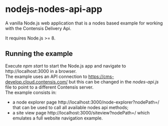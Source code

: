 # nodejs-nodes-api-app

A vanilla Node.js web application that is a nodes based example for working with the Contensis Delivery Api.

It requires Node.js >= 8.

## Running the example

Execute _npm start_ to start the Node.js app and navigate to http://localhost:3000 in a browser.  
The example uses an API connection to https://cms-develop.cloud.contensis.com/ but this can be changed in the _nodes-api.js_ file to point to a different Contensis server.  
The example consists in:
- a node explorer page http://localhost:3000/node-explorer?nodePath=/ that can be used to call all available nodes api methods;
- a site view page http://localhost:3000/siteview?nodePath=/ which emulates a full website navigation example. 
